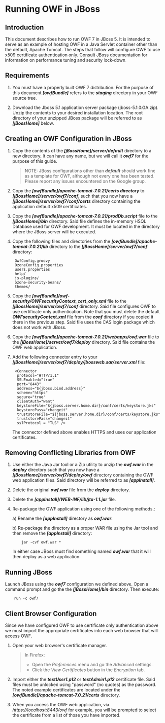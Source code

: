 # Running OWF in JBoss

## Introduction
This document describes how to run OWF 7 in JBoss 5. It is intended to serve as an example of hosting OWF in a Java Servlet container other than the default, Apache Tomcat. The steps that follow will configure OWF to use x509 certificate authentication only. Consult JBoss documentation for information on performance tuning and security lock-down.

## Requirements
1. You must have a properly built OWF 7 distribution. For the purpose of this document _**[owfBundle]**_ refers to the _**staging**_ directory in your OWF source tree.

2. Download the Jboss 5.1 application server package (jboss-5.1.0.GA.zip). Unzip the contents to your desired installation location. The root directory of your unzipped JBoss package will be referred to as _**[jBossHome]**_ below.

## Creating an OWF Configuration in JBoss
1. Copy the contents of the _**[jBossHome]/server/default**_ directory to a new directory. It can have any name, but we will call it _**owf7**_ for the purpose of this guide.

    > NOTE: JBoss configurations other than _**default**_ should work fine as a template for OWF, although not every one has been tested. Please report any issues encountered on the Google group.

2. Copy the _**[owfBundle]/apache-tomcat-7.0.21/certs directory**_ to _**[jBossHome]/server/owf7/conf**_, such that you now have a _**[jBossHome]/server/owf7/conf/certs**_ directory containing the application default x509 certificates.

3. Copy the _**[owfBundle]/apache-tomcat-7.0.21/prodDb.script**_ file to the _**[jBossHome]/bin**_ directory. Said file defines the in-memory HSQL Database used for OWF development. It must be located in the directory where the JBoss server will be executed.

4. Copy the following files and directories from the _**[owfBundle]/apache-tomcat-7.0.21/lib**_ directory to the _**[jBossHome]/server/owf7/conf**_ directory:

        OwfConfig.groovy
        OzoneConfig.properties
        users.properties
        help/
        js-plugins/
        ozone-security-beans/
        themes/

5. Copy the _**[owfBundle]/owf-security/OWFsecurityContext_cert_only.xml**_ file to the _**[jBossHome]/server/owf7/conf**_ directory. Said file configures OWF to use certificate only authentication. Note that you must delete the default _**OWFsecurityContext.xml**_ file from the _**conf**_ directory if you copied it there in the previous step. Said file uses the CAS login package which does not work with JBoss.

6. Copy the _**[owfBundle]/apache-tomcat-7.0.21/webapps/owf.war**_ file to the _**[jBossHome]/server/owf7/deploy**_ directory. Said file contains the OWF web application.

7. Add the following connector entry to your _**[jBossHome]/server/owf7/deploy/jbossweb.sar/server.xml**_ file:

        <Connector
         protocol="HTTP/1.1"
         SSLEnabled="true"
         port="8443"
         address="${jboss.bind.address}"
         scheme="https"
         secure="true"
         clientAuth="want"
         keystoreFile="${jboss.server.home.dir}/conf/certs/keystore.jks"
         keystorePass="changeit"
         truststoreFile="${jboss.server.home.dir}/conf/certs/keystore.jks"
         truststorePass="changeit"
         sslProtocol = "TLS" />

    The connector defined above enables HTTPS and uses our application certificates.

## Removing Conflicting Libraries from OWF
1. Use either the Java Jar tool or a Zip utility to unzip the _**owf.war**_ in the _**deploy**_ directory such that you now have a _**[jBossHome]/server/owf7/deploy/owf**_ directory containing the OWF web application files. Said directory will be referred to as _**[appInstall]**_.

2. Delete the original _**owf.war**_ file from the _**deploy**_ directory.

3. Delete the _**[appInstall]/WEB-INF/lib/jta-1.1.jar**_ file.

4. Re-package the OWF application using one of the following methods.:

   a) Rename the _**[appInstall]**_ directory as _**owf.war**_.

   b) Re-package the directory as a proper WAR file using the Jar tool and then remove the _**[appInstall]**_ directory:

           jar -cvf owf.war *

   In either case JBoss must find something named _**owf.war**_ that it will then deploy as a web application.

## Running JBoss
Launch JBoss using the _**owf7**_ configuration we defined above. Open a command prompt and go the the _**[jBossHome]/bin**_ directory. Then execute:

        run -c owf7

## Client Browser Configuration
Since we have configured OWF to use certificate only authentication above we must import the appropriate certificates into each web browser that will access OWF.

1. Open your web browser's certificate manager.

    > In Firefox:
    > * Open the _Preferences_ menu and go the _Advanced_ settings.
    > * Click the _View Certificates_ button in the _Encryption_ tab.

2. Import either the _**testUser1.p12**_ or _**testAdmin1.p12**_ certificate file. Said files must be unlocked using "password" (no quotes) as the password. The noted example certificates are located under the _**[owfBundle]/apache-tomcat-7.0.21/certs**_ directory.

3. When you access the OWF web application, via _https://localhost:8443/owf_ for example, you will be prompted to select the certificate from a list of those you have imported.